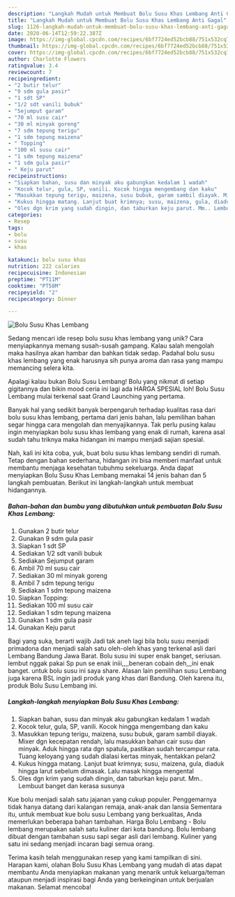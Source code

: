 ```yaml
---
description: "Langkah Mudah untuk Membuat Bolu Susu Khas Lembang Anti Gagal"
title: "Langkah Mudah untuk Membuat Bolu Susu Khas Lembang Anti Gagal"
slug: 1126-langkah-mudah-untuk-membuat-bolu-susu-khas-lembang-anti-gagal
date: 2020-06-14T12:59:22.387Z
image: https://img-global.cpcdn.com/recipes/6bf7724ed52bcb88/751x532cq70/bolu-susu-khas-lembang-foto-resep-utama.jpg
thumbnail: https://img-global.cpcdn.com/recipes/6bf7724ed52bcb88/751x532cq70/bolu-susu-khas-lembang-foto-resep-utama.jpg
cover: https://img-global.cpcdn.com/recipes/6bf7724ed52bcb88/751x532cq70/bolu-susu-khas-lembang-foto-resep-utama.jpg
author: Charlotte Flowers
ratingvalue: 3.4
reviewcount: 7
recipeingredient:
- "2 butir telur"
- "9 sdm gula pasir"
- "1 sdt SP"
- "1/2 sdt vanili bubuk"
- "Sejumput garam"
- "70 ml susu cair"
- "30 ml minyak goreng"
- "7 sdm tepung terigu"
- "1 sdm tepung maizena"
- " Topping"
- "100 ml susu cair"
- "1 sdm tepung maizena"
- "1 sdm gula pasir"
- " Keju parut"
recipeinstructions:
- "Siapkan bahan, susu dan minyak aku gabungkan kedalam 1 wadah"
- "Kocok telur, gula, SP, vanili. Kocok hingga mengembang dan kaku"
- "Masukkan tepung terigu, maizena, susu bubuk, garam sambil diayak. Mixer dgn kecepatan rendah, lalu masukkan bahan cair susu dan minyak. Aduk hingga rata dgn spatula, pastikan sudah tercampur rata. Tuang keloyang yang sudah dialasi kertas minyak, hentakkan pelan2"
- "Kukus hingga matang. Lanjut buat krimnya; susu, maizena, gula, diaduk hingga larut sebelum dimasak. Lalu masak hingga mengental"
- "Oles dgn krim yang sudah dingin, dan taburkan keju parut. Mm.. Lembuut banget dan kerasa susunya"
categories:
- Resep
tags:
- bolu
- susu
- khas

katakunci: bolu susu khas 
nutrition: 222 calories
recipecuisine: Indonesian
preptime: "PT11M"
cooktime: "PT58M"
recipeyield: "2"
recipecategory: Dinner

---
```



![Bolu Susu Khas Lembang](https://img-global.cpcdn.com/recipes/6bf7724ed52bcb88/751x532cq70/bolu-susu-khas-lembang-foto-resep-utama.jpg)

Sedang mencari ide resep bolu susu khas lembang yang unik? Cara menyiapkannya memang susah-susah gampang. Kalau salah mengolah maka hasilnya akan hambar dan bahkan tidak sedap. Padahal bolu susu khas lembang yang enak harusnya sih punya aroma dan rasa yang mampu memancing selera kita.

Apalagi kalau bukan Bolu Susu Lembang! Bolu yang nikmat di setiap gigitannya dan bikin mood ceria ini lagi ada HARGA SPESIAL loh! Bolu Susu Lembang mulai terkenal saat Grand Launching yang pertama.

Banyak hal yang sedikit banyak berpengaruh terhadap kualitas rasa dari bolu susu khas lembang, pertama dari jenis bahan, lalu pemilihan bahan segar hingga cara mengolah dan menyajikannya. Tak perlu pusing kalau ingin menyiapkan bolu susu khas lembang yang enak di rumah, karena asal sudah tahu triknya maka hidangan ini mampu menjadi sajian spesial.


Nah, kali ini kita coba, yuk, buat bolu susu khas lembang sendiri di rumah. Tetap dengan bahan sederhana, hidangan ini bisa memberi manfaat untuk membantu menjaga kesehatan tubuhmu sekeluarga. Anda dapat menyiapkan Bolu Susu Khas Lembang memakai 14 jenis bahan dan 5 langkah pembuatan. Berikut ini langkah-langkah untuk membuat hidangannya.

<!--inarticleads1-->

##### Bahan-bahan dan bumbu yang dibutuhkan untuk pembuatan Bolu Susu Khas Lembang:

1. Gunakan 2 butir telur
1. Gunakan 9 sdm gula pasir
1. Siapkan 1 sdt SP
1. Sediakan 1/2 sdt vanili bubuk
1. Sediakan Sejumput garam
1. Ambil 70 ml susu cair
1. Sediakan 30 ml minyak goreng
1. Ambil 7 sdm tepung terigu
1. Sediakan 1 sdm tepung maizena
1. Siapkan  Topping:
1. Sediakan 100 ml susu cair
1. Sediakan 1 sdm tepung maizena
1. Gunakan 1 sdm gula pasir
1. Gunakan  Keju parut


Bagi yang suka, berarti wajib Jadi tak aneh lagi bila bolu susu menjadi primadona dan menjadi salah satu oleh-oleh khas yang terkenal asli dari Lembang Bandung Jawa Barat. Bolu susu ini super enak banget, seriusan. lembut nggak pakai Sp pun se enak iniii,,,,beneran cobain deh,,,ini enak banget. untuk bolu susu ini saya share. Alasan lain pemilihan susu Lembang juga karena BSL ingin jadi produk yang khas dari Bandung. Oleh karena itu, produk Bolu Susu Lembang ini. 

<!--inarticleads2-->

##### Langkah-langkah menyiapkan Bolu Susu Khas Lembang:

1. Siapkan bahan, susu dan minyak aku gabungkan kedalam 1 wadah
1. Kocok telur, gula, SP, vanili. Kocok hingga mengembang dan kaku
1. Masukkan tepung terigu, maizena, susu bubuk, garam sambil diayak. Mixer dgn kecepatan rendah, lalu masukkan bahan cair susu dan minyak. Aduk hingga rata dgn spatula, pastikan sudah tercampur rata. Tuang keloyang yang sudah dialasi kertas minyak, hentakkan pelan2
1. Kukus hingga matang. Lanjut buat krimnya; susu, maizena, gula, diaduk hingga larut sebelum dimasak. Lalu masak hingga mengental
1. Oles dgn krim yang sudah dingin, dan taburkan keju parut. Mm.. Lembuut banget dan kerasa susunya


Kue bolu menjadi salah satu jajanan yang cukup populer. Penggemarnya tidak hanya datang dari kalangan remaja, anak-anak dan lansia Sementara itu, untuk membuat kue bolu susu Lembang yang berkualitas, Anda memerlukan beberapa bahan tambahan. Harga Bolu Lembang - Bolu lembang merupakan salah satu kuliner dari kota bandung. Bolu lembang dibuat dengan tambahan susu sapi segar asli dari lembang. Kuliner yang satu ini sedang menjadi incaran bagi semua orang. 

Terima kasih telah menggunakan resep yang kami tampilkan di sini. Harapan kami, olahan Bolu Susu Khas Lembang yang mudah di atas dapat membantu Anda menyiapkan makanan yang menarik untuk keluarga/teman ataupun menjadi inspirasi bagi Anda yang berkeinginan untuk berjualan makanan. Selamat mencoba!
